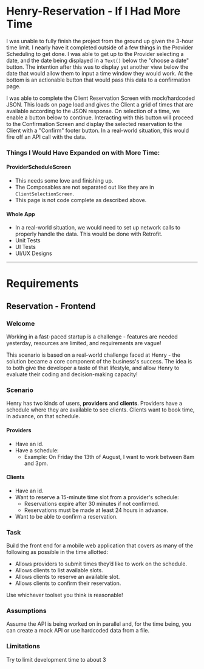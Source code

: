 # Henry-Reservation - If I Had More Time

I was unable to fully finish the project from the ground up given the 3-hour time limit. I nearly have it completed outside of a few things in the Provider Scheduling to get done. I was able to get up to the Provider selecting a date, and the date being displayed in a `Text()` below the "choose a date" button. The intention after this was to display yet another view below the date that would allow them to input a time window they would work. At the bottom is an actionable button that would pass this data to a confirmation page.

I was able to complete the Client Reservation Screen with mock/hardcoded JSON. This loads on page load and gives the Client a grid of times that are available according to the JSON response. On selection of a time, we enable a button below to continue. Interacting with this button will proceed to the Confirmation Screen and display the selected reservation to the Client with a "Confirm" footer button. In a real-world situation, this would fire off an API call with the data.

### Things I Would Have Expanded on with More Time:

#### ProviderScheduleScreen

- This needs some love and finishing up.
- The Composables are not separated out like they are in `ClientSelectionScreen`.
- This page is not code complete as described above.

#### Whole App

- In a real-world situation, we would need to set up network calls to properly handle the data. This would be done with Retrofit.
- Unit Tests
- UI Tests
- UI/UX Designs

---

# Requirements

## Reservation - Frontend

### Welcome

Working in a fast-paced startup is a challenge - features are needed yesterday, resources are limited, and requirements are vague! 

This scenario is based on a real-world challenge faced at Henry - the solution became a core component of the business's success. The idea is to both give the developer a taste of that lifestyle, and allow Henry to evaluate their coding and decision-making capacity!  

### Scenario

Henry has two kinds of users, **providers** and **clients**. Providers have a schedule where they are available to see clients. Clients want to book time, in advance, on that schedule.

#### Providers

- Have an id.
- Have a schedule:
  - Example: On Friday the 13th of August, I want to work between 8am and 3pm.

#### Clients

- Have an id.
- Want to reserve a 15-minute time slot from a provider's schedule:
  - Reservations expire after 30 minutes if not confirmed.
  - Reservations must be made at least 24 hours in advance.
- Want to be able to confirm a reservation.

### Task

Build the front end for a mobile web application that covers as many of the following as possible in the time allotted:

- Allows providers to submit times they’d like to work on the schedule.
- Allows clients to list available slots.
- Allows clients to reserve an available slot.
- Allows clients to confirm their reservation.

Use whichever toolset you think is reasonable!

### Assumptions

Assume the API is being worked on in parallel and, for the time being, you can create a mock API or use hardcoded data from a file.

### Limitations

Try to limit development time to about 3
